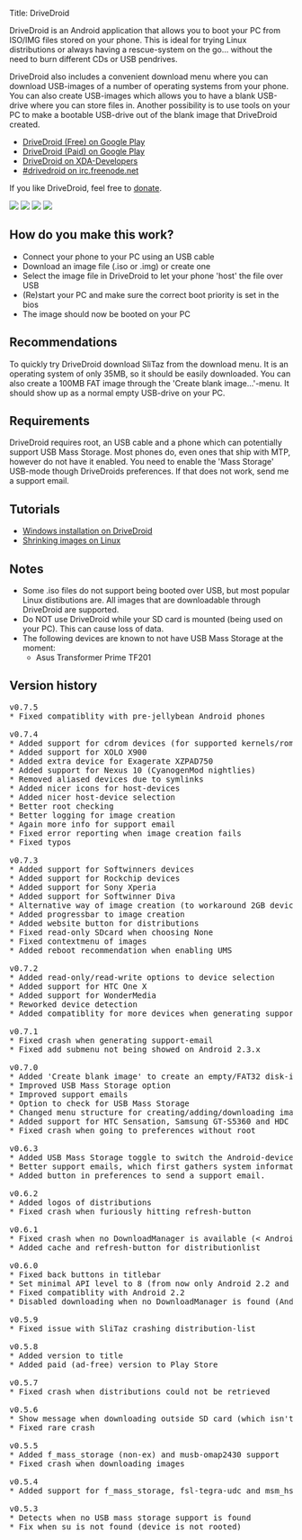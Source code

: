 Title: DriveDroid

DriveDroid is an Android application that allows you to boot your PC from ISO/IMG files stored on your phone. This is ideal for trying Linux distributions or always having a rescue-system on the go... without the need to burn different CDs or USB pendrives.

DriveDroid also includes a convenient download menu where you can download USB-images of a number of operating systems from your phone.
You can also create USB-images which allows you to have a blank USB-drive where you can store files in. Another possibility is to use tools on your PC to make a bootable USB-drive out of the blank image that DriveDroid created.

* [DriveDroid (Free) on Google Play](https://play.google.com/store/apps/details?id=com.softwarebakery.drivedroid)
* [DriveDroid (Paid) on Google Play](https://play.google.com/store/apps/details?id=com.softwarebakery.drivedroid.paid)
* [DriveDroid on XDA-Developers](http://forum.xda-developers.com/showthread.php?t=2196707)
* [#drivedroid on irc.freenode.net](http://webchat.freenode.net?channels=drivedroid)

If you like DriveDroid, feel free to [donate](/donate).

<div class="gallery">
    <img src="drivedroid/drivedroid-20130322T183128.png" />
    <img src="drivedroid/drivedroid-20130322T183906.png" />
    <img src="drivedroid/drivedroid-20130322T183146.png" />
    <img src="drivedroid/drivedroid-20130322T183212.png" />
</div>

## How do you make this work?

* Connect your phone to your PC using an USB cable
* Download an image file (.iso or .img) or create one
* Select the image file in DriveDroid to let your phone 'host' the file over USB
* (Re)start your PC and make sure the correct boot priority is set in the bios
* The image should now be booted on your PC

## Recommendations

To quickly try DriveDroid download SliTaz from the download menu. It is an operating system of only 35MB, so it should be easily downloaded.
You can also create a 100MB FAT image through the 'Create blank image...'-menu. It should show up as a normal empty USB-drive on your PC.

## Requirements

DriveDroid requires root, an USB cable and a phone which can potentially support USB Mass Storage. Most phones do, even ones that ship with MTP, however do not have it enabled. You need to enable the 'Mass Storage' USB-mode though DriveDroids preferences. If that does not work, send me a support email.

## Tutorials

* [Windows installation on DriveDroid](/windows-install-on-drivedroid)
* [Shrinking images on Linux](/shrinking-images-on-linux)

## Notes

* Some .iso files do not support being booted over USB, but most popular Linux distibutions are. All images that are downloadable through DriveDroid are supported.
* Do NOT use DriveDroid while your SD card is mounted (being used on your PC). This can cause loss of data.
* The following devices are known to not have USB Mass Storage at the moment:
    * Asus Transformer Prime TF201

## Version history

<pre class="scrollable">
v0.7.5
* Fixed compatiblity with pre-jellybean Android phones

v0.7.4
* Added support for cdrom devices (for supported kernels/roms)
* Added support for XOLO X900
* Added extra device for Exagerate XZPAD750
* Added support for Nexus 10 (CyanogenMod nightlies)
* Removed aliased devices due to symlinks
* Added nicer icons for host-devices
* Added nicer host-device selection
* Better root checking
* Better logging for image creation
* Again more info for support email
* Fixed error reporting when image creation fails
* Fixed typos

v0.7.3
* Added support for Softwinners devices
* Added support for Rockchip devices
* Added support for Sony Xperia
* Added support for Softwinner Diva
* Alternative way of image creation (to workaround 2GB device limitations)
* Added progressbar to image creation
* Added website button for distributions
* Fixed read-only SDcard when choosing None
* Fixed contextmenu of images
* Added reboot recommendation when enabling UMS

v0.7.2
* Added read-only/read-write options to device selection
* Added support for HTC One X
* Added support for WonderMedia
* Reworked device detection
* Added compatiblity for more devices when generating support email

v0.7.1
* Fixed crash when generating support-email
* Fixed add submenu not being showed on Android 2.3.x

v0.7.0
* Added 'Create blank image' to create an empty/FAT32 disk-image
* Improved USB Mass Storage option
* Improved support emails
* Option to check for USB Mass Storage
* Changed menu structure for creating/adding/downloading images
* Added support for HTC Sensation, Samsung GT-S5360 and HDC i9300
* Fixed crash when going to preferences without root

v0.6.3
* Added USB Mass Storage toggle to switch the Android-device between MTP and UMS.
* Better support emails, which first gathers system information before sending a mail.
* Added button in preferences to send a support email.

v0.6.2
* Added logos of distributions
* Fixed crash when furiously hitting refresh-button

v0.6.1
* Fixed crash when no DownloadManager is available (< Android 2.3)
* Added cache and refresh-button for distributionlist

v0.6.0
* Fixed back buttons in titlebar
* Set minimal API level to 8 (from now only Android 2.2 and up are supported)
* Fixed compatiblity with Android 2.2
* Disabled downloading when no DownloadManager is found (Android 2.3 and below)

v0.5.9
* Fixed issue with SliTaz crashing distribution-list

v0.5.8
* Added version to title
* Added paid (ad-free) version to Play Store

v0.5.7
* Fixed crash when distributions could not be retrieved

v0.5.6
* Show message when downloading outside SD card (which isn't allowed by Android)
* Fixed rare crash

v0.5.5
* Added f_mass_storage (non-ex) and musb-omap2430 support
* Fixed crash when downloading images

v0.5.4
* Added support for f_mass_storage, fsl-tegra-udc and msm_hsusb.

v0.5.3
* Detects when no USB mass storage support is found
* Fix when su is not found (device is not rooted)

</pre>